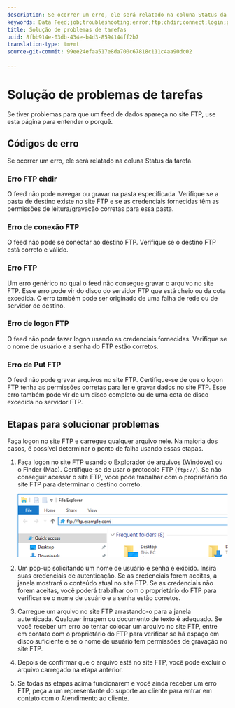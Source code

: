 ```yaml
---
description: Se ocorrer um erro, ele será relatado na coluna Status da tarefa.
keywords: Data Feed;job;troubleshooting;error;ftp;chdir;connect;login;put
title: Solução de problemas de tarefas
uuid: 8fbb914e-03db-434e-b4d3-8594144ff2b7
translation-type: tm+mt
source-git-commit: 99ee24efaa517e8da700c67818c111c4aa90dc02

---
```



# Solução de problemas de tarefas

Se tiver problemas para que um feed de dados apareça no site FTP, use esta página para entender o porquê.

## Códigos de erro

Se ocorrer um erro, ele será relatado na coluna Status da tarefa.

### Erro FTP chdir

O feed não pode navegar ou gravar na pasta especificada. Verifique se a pasta de destino existe no site FTP e se as credenciais fornecidas têm as permissões de leitura/gravação corretas para essa pasta.

### Erro de conexão FTP

O feed não pode se conectar ao destino FTP. Verifique se o destino FTP está correto e válido.

### Erro FTP

Um erro genérico no qual o feed não consegue gravar o arquivo no site FTP. Esse erro pode vir do disco do servidor FTP que está cheio ou da cota excedida. O erro também pode ser originado de uma falha de rede ou de servidor de destino.

### Erro de logon FTP

O feed não pode fazer logon usando as credenciais fornecidas. Verifique se o nome de usuário e a senha do FTP estão corretos.

### Erro de Put FTP

O feed não pode gravar arquivos no site FTP. Certifique-se de que o logon FTP tenha as permissões corretas para ler e gravar dados no site FTP. Esse erro também pode vir de um disco completo ou de uma cota de disco excedida no servidor FTP.

## Etapas para solucionar problemas

Faça logon no site FTP e carregue qualquer arquivo nele. Na maioria dos casos, é possível determinar o ponto de falha usando essas etapas.

1. Faça logon no site FTP usando o Explorador de arquivos (Windows) ou o Finder (Mac). Certifique-se de usar o protocolo FTP (`ftp://`). Se não conseguir acessar o site FTP, você pode trabalhar com o proprietário do site FTP para determinar o destino correto.

   ![Explorador de arquivos](assets/file_explorer.png)

2. Um pop-up solicitando um nome de usuário e senha é exibido. Insira suas credenciais de autenticação. Se as credenciais forem aceitas, a janela mostrará o conteúdo atual no site FTP. Se as credenciais não forem aceitas, você poderá trabalhar com o proprietário do FTP para verificar se o nome de usuário e a senha estão corretos.
3. Carregue um arquivo no site FTP arrastando-o para a janela autenticada. Qualquer imagem ou documento de texto é adequado. Se você receber um erro ao tentar colocar um arquivo no site FTP, entre em contato com o proprietário do FTP para verificar se há espaço em disco suficiente e se o nome de usuário tem permissões de gravação no site FTP.
4. Depois de confirmar que o arquivo está no site FTP, você pode excluir o arquivo carregado na etapa anterior.
5. Se todas as etapas acima funcionarem e você ainda receber um erro FTP, peça a um representante do suporte ao cliente para entrar em contato com o Atendimento ao cliente.
